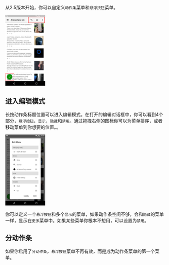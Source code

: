 从2.5版本开始，你可以自定义`动作条`菜单和`悬浮按钮`菜单。

<img src="https://github.com/seazon/FeedMe/blob/master/doc/en/imgs/customize_menus_1.png" width="25%" height="25%" />

## 进入编辑模式
长按动作条标题位置可以进入编辑模式。在打开的编辑对话框中，你可以看到4个部分，`悬浮按钮`，`显示`，`隐藏`和`禁用`。通过拖拽右侧的图标你可以为菜单排序，或者移动菜单到你想要的位置。。

<img src="https://github.com/seazon/FeedMe/blob/master/doc/en/imgs/customize_menus_2.png" width="25%" height="25%" />

你可以定义一个`悬浮按钮`和多个`显示`的菜单，如果动作条空间不够，会和`隐藏`的菜单一样，显示在`更多`菜单中。如果某些菜单你根本不想用，可以设置为`禁用`。

## 分动作条
如果你启用了`分动作条`，`悬浮按钮`菜单不再有效，而是成为动作条菜单的第一个菜单。

